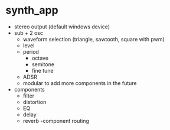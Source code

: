 # synth_app
- stereo output (default windows device)
- sub + 2 osc 
    - waveform selection (triangle, sawtooth, square with pwm)
    - level
    - period
        - octave
        - semitone
        - fine tune
    - ADSR
    - modular to add more components in the future
- components
    - filter
    - distortion
    - EQ
    - delay
    - reverb
-component routing